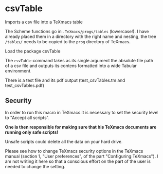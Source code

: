 # csvTable
Imports a csv file into a TeXmacs table

The Scheme functions go in `.TeXmacs/progs/tables` (lowercase!). I have already placed them in a directory with the right name and nesting, the tree `/tables/` needs to be copied to the `prog` directory of TeXmacs.

Load the package csvTable

The `csvTable` command takes as its single argument the absolute file path of a csv file and outputs its contens formatted into a wide Tabular environment.

There is a test file and its pdf output (test_csvTables.tm and test_csvTables.pdf)

## Security

In order to run this macro in TeXmacs it is necessary to set the security level to "Accept all scripts".

**One is then responsible for making sure that his TeXmacs documents are running only safe scripts!** 

Unsafe scripts could delete all the data on your hard drive.

Please see how to change TeXmacs security options in the TeXmacs manual (section 1, "User preferences", of the part "Configuring TeXmacs"). I am not writing it here so that a conscious effort on the part of the user is needed to change the setting.

